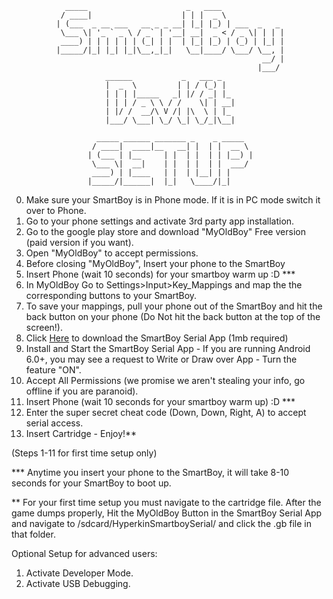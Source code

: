                 _____                      _   ____              
               / ____|                    | | |  _ \             
              | (___  _ __ ___   __ _ _ __| |_| |_) | ___  _   _ 
               \___ \| '_ ` _ \ / _` | '__| __|  _ < / _ \| | | |
               ____) | | | | | | (_| | |  | |_| |_) | (_) | |_| |
              |_____/|_| |_| |_|\__,_|_|   \__|____/ \___/ \__, |
                                                            __/ |
                                                           |___/ 
                         ______           _   ___ _   
                         |  _  \         | | / (_) |  
                         | | | |_____   _| |/ / _| |_ 
                         | | | / _ \ \ / /    \| | __|
                         | |/ /  __/\ V /| |\  \ | |_ 
                         |___/ \___| \_/ \_| \_/_|\__|

                       _____ ______ _______ _    _ _____  
                      / ____|  ____|__   __| |  | |  __ \ 
                     | (___ | |__     | |  | |  | | |__) |
                      \___ \|  __|    | |  | |  | |  ___/ 
                      ____) | |____   | |  | |__| | |     
                     |_____/|______|  |_|   \____/|_| 





0. Make sure your SmartBoy is in Phone mode. If it is in PC mode switch it over to Phone.
1. Go to your phone settings and activate 3rd party app installation.
2. Go to the google play store and download "MyOldBoy" Free version (paid version if you want).
3. Open "MyOldBoy" to accept permissions.
4. Before closing "MyOldBoy", Insert your phone to the SmartBoy
5. Insert Phone (wait 10 seconds) for your smartboy warm up :D ***
6. In MyOldBoy Go to Settings>Input>Key_Mappings and map the the corresponding buttons to your SmartBoy.
7. To save your mappings, pull your phone out of the SmartBoy and hit the back button on your phone (Do Not hit the back button at the top of the screen!).
8. Click <a href="http://www.hyperkin.com/smartboy-app-release.apk">Here</a> to download the SmartBoy Serial App (1mb required)
9. Install and Start the SmartBoy Serial App - If you are running Android 6.0+, you may see a request to Write or Draw over App - Turn the feature "ON".
10. Accept All Permissions (we promise we aren't stealing your info, go offline if you are paranoid).
11. Insert Phone (wait 10 seconds for your smartboy warm up) :D ***
12. Enter the super secret cheat code (Down, Down, Right, A) to accept serial access.
13. Insert Cartridge - Enjoy!**

(Steps 1-11 for first time setup only)


*** Anytime you insert your phone to the SmartBoy, it will take 8-10 seconds for your SmartBoy to boot up.

** For your first time setup you must navigate to the cartridge file. After the game dumps properly, Hit the MyOldBoy Button in the SmartBoy Serial App
and navigate to /sdcard/HyperkinSmartboySerial/ and click the .gb file in that folder.

Optional Setup for advanced users:

1. Activate Developer Mode.
2. Activate USB Debugging.


